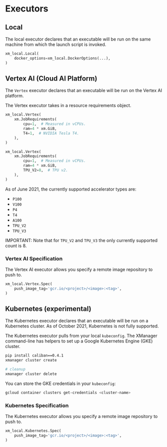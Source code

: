 # Executors

## Local

The local executor declares that an executable will be run on the same machine
from which the launch script is invoked.

```python
xm_local.Local(
    docker_options=xm_local.DockerOptions(...),
)
```

## Vertex AI (Cloud AI Platform)

The `Vertex` executor declares that an executable will be run on the Vertex AI
platform.

The Vertex executor takes in a resource requirements object.

```python
xm_local.Vertex(
    xm.JobRequirements(
        cpu=1,  # Measured in vCPUs.
        ram=4 * xm.GiB,
        T4=1,  # NVIDIA Tesla T4.
    ),
)
```

```python
xm_local.Vertex(
    xm.JobRequirements(
        cpu=1,  # Measured in vCPUs.
        ram=4 * xm.GiB,
        TPU_V2=8,  # TPU v2.
    ),
)
```

As of June 2021, the currently supported accelerator types are:

* `P100`
* `V100`
* `P4`
* `T4`
* `A100`
* `TPU_V2`
* `TPU_V3`

IMPORTANT: Note that for `TPU_V2` and `TPU_V3` the only currently supported
count is 8.

### Vertex AI Specification

The Vertex AI executor allows you specify a remote image repository to push to.

```python
xm_local.Vertex.Spec(
    push_image_tag='gcr.io/<project>/<image>:<tag>',
)
```

## Kubernetes (experimental)

The Kubernetes executor declares that an executable will be run on a Kubernetes
cluster. As of October 2021, Kubernetes is not fully supported.

The Kubernetes executor pulls from your local `kubeconfig`. The XManager
command-line has helpers to set up a Google Kubernetes Engine (GKE) cluster.

```bash
pip install caliban==0.4.1
xmanager cluster create

# cleanup
xmanager cluster delete
```

You can store the GKE credentials in your `kubeconfig`:

```bash
gcloud container clusters get-credentials <cluster-name>
```

### Kubernetes Specification

The Kubernetes executor allows you specify a remote image repository to push to.

```python
xm_local.Kubernetes.Spec(
    push_image_tag='gcr.io/<project>/<image>:<tag>',
)
```

